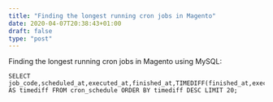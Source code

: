 ```yaml
---
title: "Finding the longest running cron jobs in Magento"
date: 2020-04-07T20:38:43+01:00
draft: false
type: "post"
---
```


Finding the longest running cron jobs in Magento using MySQL:

```
SELECT job_code,scheduled_at,executed_at,finished_at,TIMEDIFF(finished_at,executed_at) AS timediff FROM cron_schedule ORDER BY timediff DESC LIMIT 20;
```
